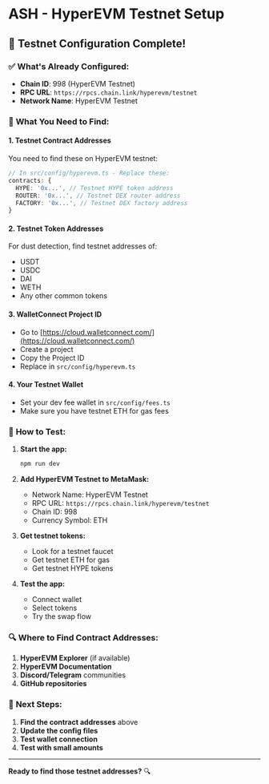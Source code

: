 # ASH - HyperEVM Testnet Setup

## 🧪 **Testnet Configuration Complete!**

### ✅ **What's Already Configured:**
- **Chain ID**: 998 (HyperEVM Testnet)
- **RPC URL**: `https://rpcs.chain.link/hyperevm/testnet`
- **Network Name**: HyperEVM Testnet

### 🔧 **What You Need to Find:**

#### **1. Testnet Contract Addresses**
You need to find these on HyperEVM testnet:

```typescript
// In src/config/hyperevm.ts - Replace these:
contracts: {
  HYPE: '0x...', // Testnet HYPE token address
  ROUTER: '0x...', // Testnet DEX router address  
  FACTORY: '0x...', // Testnet DEX factory address
}
```

#### **2. Testnet Token Addresses**
For dust detection, find testnet addresses of:
- USDT
- USDC  
- DAI
- WETH
- Any other common tokens

#### **3. WalletConnect Project ID**
- Go to [https://cloud.walletconnect.com/](https://cloud.walletconnect.com/)
- Create a project
- Copy the Project ID
- Replace in `src/config/hyperevm.ts`

#### **4. Your Testnet Wallet**
- Set your dev fee wallet in `src/config/fees.ts`
- Make sure you have testnet ETH for gas fees

### 🚀 **How to Test:**

1. **Start the app:**
   ```bash
   npm run dev
   ```

2. **Add HyperEVM Testnet to MetaMask:**
   - Network Name: HyperEVM Testnet
   - RPC URL: `https://rpcs.chain.link/hyperevm/testnet`
   - Chain ID: 998
   - Currency Symbol: ETH

3. **Get testnet tokens:**
   - Look for a testnet faucet
   - Get testnet ETH for gas
   - Get testnet HYPE tokens

4. **Test the app:**
   - Connect wallet
   - Select tokens
   - Try the swap flow

### 🔍 **Where to Find Contract Addresses:**

1. **HyperEVM Explorer** (if available)
2. **HyperEVM Documentation**
3. **Discord/Telegram** communities
4. **GitHub repositories**

### 📝 **Next Steps:**

1. **Find the contract addresses** above
2. **Update the config files**
3. **Test wallet connection**
4. **Test with small amounts**

---

**Ready to find those testnet addresses?** 🔍
